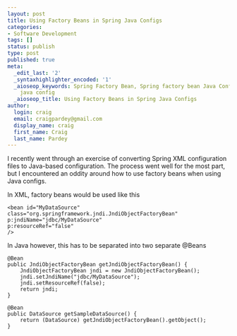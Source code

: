 ```yaml
---
layout: post
title: Using Factory Beans in Spring Java Configs
categories:
- Software Development
tags: []
status: publish
type: post
published: true
meta:
  _edit_last: '2'
  _syntaxhighlighter_encoded: '1'
  _aioseop_keywords: Spring Factory Bean, Spring factory bean Java Configs, spring
    java config
  _aioseop_title: Using Factory Beans in Spring Java Configs
author:
  login: craig
  email: craigpardey@gmail.com
  display_name: craig
  first_name: Craig
  last_name: Pardey
---
```


I recently went through an exercise of converting Spring XML configuration
files to Java-based configuration. The process went well for the most part,
but I encountered an oddity around how to use factory beans when using Java
configs.

In XML, factory beans would be used like this  

	<bean id="MyDataSource"  
	class="org.springframework.jndi.JndiObjectFactoryBean"  
	p:jndiName="jdbc/MyDataSource"  
	p:resourceRef="false"  
	/>  

In Java however, this has to be separated into two separate @Beans  

	@Bean  
	public JndiObjectFactoryBean getJndiObjectFactoryBean() {  
		JndiObjectFactoryBean jndi = new JndiObjectFactoryBean();  
		jndi.setJndiName("jdbc/MyDataSource");  
		jndi.setResourceRef(false);  
		return jndi;  
	}

	@Bean  
	public DataSource getSampleDataSource() {  
		return (DataSource) getJndiObjectFactoryBean().getObject();  
	}  

